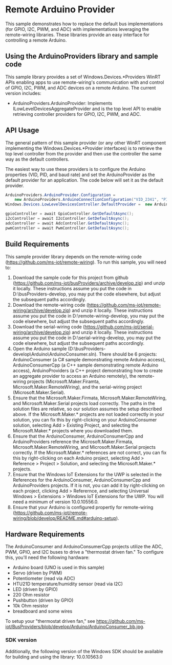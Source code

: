 ﻿# Remote Arduino Provider
This sample demonstrates how to replace the default bus implementations (for GPIO, I2C, PWM, and ADC) with implementations leveraging the remote-wiring libraries.  These libraries provide an easy interface for controlling a remote Arduino.

## Using the ArduinoProviders library and sample code
This sample library provides a set of Windows.Devices.*Providers WinRT APIs enabling apps to use remote-wiring's communication with and control of GPIO, I2C, PWM, and ADC devices on a remote Arduino.
The current version includes:
* ArduinoProviders.ArduinoProvider: Implements ILowLevelDevicesAggregateProvider and is the top level API to enable retrieving controller providers for GPIO, I2C, PWM, and ADC.

## API Usage
The general pattern of this sample provider (or any other WinRT component implementing the Windows.Devices.*Provider interfaces) is to retrieve the top level controller from the provider and then use the controller the same way as the default controllers.

The easiest way to use these providers is to configure the Arduino properties (VID, PID, and baud rate) and set the ArduinoProvider as the default provider for an application. The code below will set it as the default provider. 
```C#
ArduinoProviders.ArduinoProvider.Configuration = 
    new ArduinoProviders.ArduinoConnectionConfiguration("VID_2341", "PID_0043", 57600);
Windows.Devices.LowLevelDevicesController.DefaultProvider =  new ArduinoProviders.ArduinoProvider();

gpioController = await GpioController.GetDefaultAsync();
i2cController = await I2cController.GetDefaultAsync();
adcController = await AdcController.GetDefaultAsync();
pwmController = await PwmController.GetDefaultAsync();
```

## Build Requirements
This sample provider library depends on the remote-wiring code (https://github.com/ms-iot/remote-wiring).  To run this sample, you will need to:

1. Download the sample code for this project from github (https://github.com/ms-iot/busProviders/archive/develop.zip) and unzip it locally.  These instructions assume you put the code in D:\busProviders-develop, you may put the code elsewhere, but adjust the subsequent paths accordingly.
2. Download the remote-wiring code (https://github.com/ms-iot/remote-wiring/archive/develop.zip) and unzip it locally.  These instructions assume you put the code in D:\remote-wiring-develop, you may put the code elsewhere, but adjust the subsequent paths accordingly.
2. Download the serial-wiring code (https://github.com/ms-iot/serial-wiring/archive/develop.zip) and unzip it locally.  These instructions assume you put the code in D:\serial-wiring-develop, you may put the code elsewhere, but adjust the subsequent paths accordingly.
3. Open the Arduino sample (D:\busProviders-develop\Arduino\ArduinoConsumer.sln).  There should be 6 projects: ArduinoConsumer (a C# sample demonstrating remote Arduino access), ArduinoConsumerCpp (a C++ sample demonstrating remote Arduino access), ArduinoProviders (a C++ project demonstrating how to create an aggregate provider to access an Arduino remotely), the remote-wiring projects (Microsoft.Maker.Firamta, Microsoft.Maker.RemoteWiring), and the serial-wiring project (Microsoft.Maker.Serial).
4. Ensure that the Microsoft.Maker.Firmata, Microsoft.Maker.RemoteWiring, and Microsoft.Maker.Serial projects load correctly.  The paths in the solution files are relative, so our solution assumes the setup described above.  If the Microsoft.Maker.* projects are not loaded correctly in your solution, you can fix this by right-clicking on your ArduinoConsumer solution, selecting Add > Existing Project, and selecting the Microsoft.Maker.* projects where you downloaded them.
5. Ensure that the ArduinoConsumer, ArduinoConsumerCpp and ArduinoProviders reference the Microsoft.Maker.Firmata, Microsoft.Maker.RemoteWiring, and Microsoft.Maker.Serial projects correctly.  If the Microsoft.Maker.* references are not correct, you can fix this by right-clicking on each Arduino project, selecting Add > Reference > Project > Solution, and selecting the Microsoft.Maker.* projects.
6. Ensure that the Windows IoT Extensions for the UWP is selected in the References for the ArduinoConsumer, ArduinoConsumerCpp and ArduinoProviders projects.  If it is not, you can add it by right-clicking on each project, clicking Add > Referernce, and selecting Universal Windows > Extensions > Windows IoT Extensions for the UWP.  You will need a minimum of version 10.0.10556.0.
7. Ensure that your Arduino is configured propertly for remote-wiring (https://github.com/ms-iot/remote-wiring/blob/develop/README.md#arduino-setup).

## Hardware Requirements

The ArduinoConsumer and ArduinoConsumerCpp projects utilize the ADC, PWM, GPIO, and I2C buses to drive a "thermostat driven fan."  To configure this, you'll need the following hardware:

* Arduino board (UNO is used in this sample)
* Servo (driven by PWM)
* Potentiometer (read via ADC)
* HTU21D temperature/humidity sensor (read via I2C)
* LED (driven by GPIO)
* 220 Ohm resistor
* Pushbutton (driven by GPIO)
* 10k Ohm resistor
* breadboard and some wires

To setup your "thermostat driven fan," see https://github.com/ms-iot/BusProviders/blob/develop/Arduino/ArduinoConsumer_bb.jpg.

### SDK version
Additionally, the following version of the Windows SDK should be available for building and using the library: 10.0.10563.0

